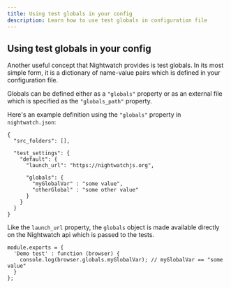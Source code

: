 ```yaml
---
title: Using test globals in your config
description: Learn how to use test globals in configuration file
---
```


<div class="page-header"><h2>Using test globals in your config</h2></div>

Another useful concept that Nightwatch provides is test globals. In its most simple form, it is a dictionary of name-value pairs which is defined in your configuration file.

Globals can be defined either as a `"globals"` property or as an external file which is specified as the `"globals_path"` property.

Here's an example definition using the `"globals"` property in `nightwatch.json`:

<div class="sample-test">

<pre data-language="javascript"><code class="language-javascript">{
  "src_folders": [],

  "test_settings": {
    "default": {
      "launch_url": "https://nightwatchjs.org",

      "globals": {
        "myGlobalVar" : "some value",
        "otherGlobal" : "some other value"
      }
    }
  }
}</code></pre>

</div> 

Like the `launch_url` property, the `globals` object is made available directly on the Nightwatch api which is passed to the tests.

<div class="sample-test">

<pre data-language="javascript"><code class="language-javascript">module.exports = {
  'Demo test' : function (browser) {
    console.log(browser.globals.myGlobalVar); // myGlobalVar == "some value"
  }
};</code></pre>

</div>